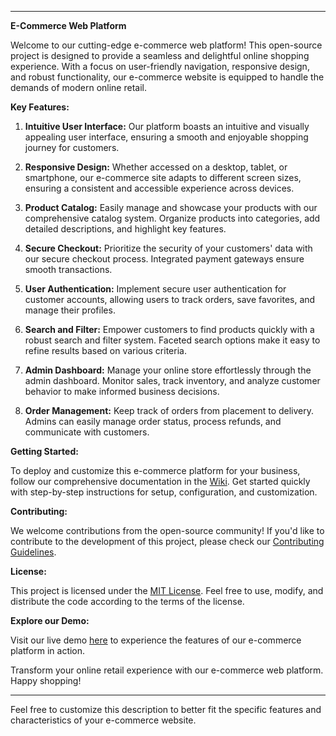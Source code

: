 

---

**E-Commerce Web Platform**

Welcome to our cutting-edge e-commerce web platform! This open-source project is designed to provide a seamless and delightful online shopping experience. With a focus on user-friendly navigation, responsive design, and robust functionality, our e-commerce website is equipped to handle the demands of modern online retail.

**Key Features:**

1. **Intuitive User Interface:** Our platform boasts an intuitive and visually appealing user interface, ensuring a smooth and enjoyable shopping journey for customers.

2. **Responsive Design:** Whether accessed on a desktop, tablet, or smartphone, our e-commerce site adapts to different screen sizes, ensuring a consistent and accessible experience across devices.

3. **Product Catalog:** Easily manage and showcase your products with our comprehensive catalog system. Organize products into categories, add detailed descriptions, and highlight key features.

4. **Secure Checkout:** Prioritize the security of your customers' data with our secure checkout process. Integrated payment gateways ensure smooth transactions.

5. **User Authentication:** Implement secure user authentication for customer accounts, allowing users to track orders, save favorites, and manage their profiles.

6. **Search and Filter:** Empower customers to find products quickly with a robust search and filter system. Faceted search options make it easy to refine results based on various criteria.

7. **Admin Dashboard:** Manage your online store effortlessly through the admin dashboard. Monitor sales, track inventory, and analyze customer behavior to make informed business decisions.

8. **Order Management:** Keep track of orders from placement to delivery. Admins can easily manage order status, process refunds, and communicate with customers.

**Getting Started:**

To deploy and customize this e-commerce platform for your business, follow our comprehensive documentation in the [Wiki](link-to-wiki). Get started quickly with step-by-step instructions for setup, configuration, and customization.

**Contributing:**

We welcome contributions from the open-source community! If you'd like to contribute to the development of this project, please check our [Contributing Guidelines](link-to-contributing-guidelines).

**License:**

This project is licensed under the [MIT License](link-to-license). Feel free to use, modify, and distribute the code according to the terms of the license.

**Explore our Demo:**

Visit our live demo [here](link-to-demo) to experience the features of our e-commerce platform in action.

Transform your online retail experience with our e-commerce web platform. Happy shopping!

---

Feel free to customize this description to better fit the specific features and characteristics of your e-commerce website.
